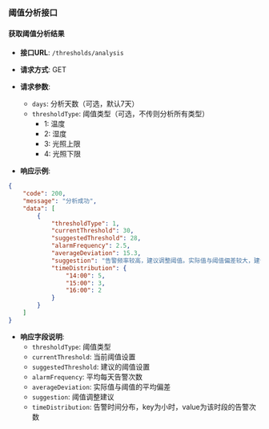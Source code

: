 ### 阈值分析接口

#### 获取阈值分析结果

- **接口URL**: `/thresholds/analysis`
- **请求方式**: GET
- **请求参数**:
  - `days`: 分析天数（可选，默认7天）
  - `thresholdType`: 阈值类型（可选，不传则分析所有类型）
    - 1: 温度
    - 2: 湿度
    - 3: 光照上限
    - 4: 光照下限

- **响应示例**:
```json
{
    "code": 200,
    "message": "分析成功",
    "data": [
        {
            "thresholdType": 1,
            "currentThreshold": 30,
            "suggestedThreshold": 28,
            "alarmFrequency": 2.5,
            "averageDeviation": 15.3,
            "suggestion": "告警频率较高，建议调整阈值。实际值与阈值偏差较大，建议重新评估阈值设置。告警主要集中在14:00时段，可考虑为该时段设置特殊阈值。",
            "timeDistribution": {
                "14:00": 5,
                "15:00": 3,
                "16:00": 2
            }
        }
    ]
}
```

- **响应字段说明**:
  - `thresholdType`: 阈值类型
  - `currentThreshold`: 当前阈值设置
  - `suggestedThreshold`: 建议的阈值设置
  - `alarmFrequency`: 平均每天告警次数
  - `averageDeviation`: 实际值与阈值的平均偏差
  - `suggestion`: 阈值调整建议
  - `timeDistribution`: 告警时间分布，key为小时，value为该时段的告警次数 